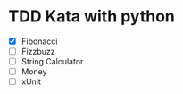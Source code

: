 # TDD Kata with python

- [x] Fibonacci
- [ ] Fizzbuzz
- [ ] String Calculator
- [ ] Money
- [ ] xUnit